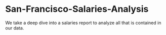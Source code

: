 # San-Francisco-Salaries-Analysis
We take a deep dive into a salaries report to analyze all that is contained in our data.
